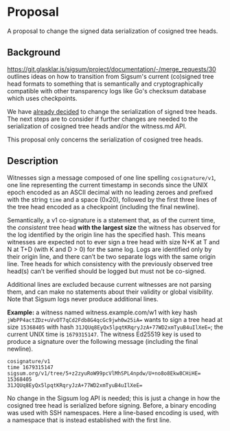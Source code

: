# Proposal

A proposal to change the signed data serialization of cosigned tree heads.

## Background

https://git.glasklar.is/sigsum/project/documentation/-/merge_requests/30
outlines ideas on how to transition from Sigsum's current (co)signed tree head
formats to something that is semantically and cryptographically compatible with
other transparency logs like Go's checksum database which uses checkpoints.

We have [already decided][] to change the serialization of signed tree heads.
The next steps are to consider if further changes are needed to the
serialization of cosigned tree heads and/or the witness.md API.

This proposal only concerns the serialization of cosigned tree heads.

[already decided]: https://git.glasklar.is/sigsum/project/documentation/-/blob/main/archive/2023-03-28--meeting-minutes.md#decisions

## Description

Witnesses sign a message composed of one line spelling `cosignature/v1`, one
line representing the current timestamp in seconds since the UNIX epoch encoded
as an ASCII decimal with no leading zeroes and prefixed with the string `time`
and a space (0x20), followed by the first three lines of the tree head encoded
as a checkpoint (including the final newline).

Semantically, a v1 co-signature is a statement that, as of the current time, the
*consistent* tree head **with the largest size** the witness has observed for
the log identified by the origin line has the specified hash. This means
witnesses are expected not to ever sign a tree head with size N+K at T and N at
T+D (with K and D > 0) for the same log. Logs are identified only by their
origin line, and there can’t be two separate logs with the same origin line.
Tree heads for which consistency with the previously observed tree head(s) can’t
be verified should be logged but must not be co-signed.

Additional lines are excluded because current witnesses are not parsing them,
and can make no statements about their validity or global visibility. Note that
Sigsum logs never produce additional lines.

**Example:** a witness named witness.example.com/w1 with key hash
`jWbPP4actZDz+uVvOT7qCd2Fdb8G4qcGc9jwh0w25iA=` wants to sign a tree head at size
`15368405` with hash `31JQUq8EyQx5lpqtKRqryJzA+77WD2xmTyuB4uIlXeE=`; the current
UNIX time is `1679315147`.  The witness Ed25519 key is used to produce a
signature over the following message (including the final newline).

    cosignature/v1
    time 1679315147
    sigsum.org/v1/tree/5+z2zyuRoW99pcVlMhSPL4npdw/U+no8o8Ekw8CHiHE=
    15368405
    31JQUq8EyQx5lpqtKRqryJzA+77WD2xmTyuB4uIlXeE=

No change in the Sigsum log API is needed; this is just a change in how the
cosigned tree head is serialized before signing.  Before, a binary encoding
was used with SSH namespaces.  Here a line-based encoding is used, with a
namespace that is instead established with the first line.
